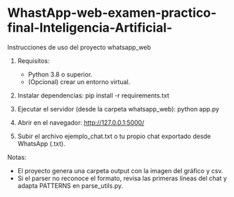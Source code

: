 # WhastApp-web-examen-practico-final-Inteligencia-Artificial-
Instrucciones de uso del proyecto whatsapp_web

1. Requisitos:
   - Python 3.8 o superior.
   - (Opcional) crear un entorno virtual.

2. Instalar dependencias:
   pip install -r requirements.txt

3. Ejecutar el servidor (desde la carpeta whatsapp_web):
   python app.py

4. Abrir en el navegador:
   http://127.0.0.1:5000/

5. Subir el archivo ejemplo_chat.txt o tu propio chat exportado desde WhatsApp (.txt).

Notas:
- El proyecto genera una carpeta output con la imagen del gráfico y csv.
- Si el parser no reconoce el formato, revisa las primeras líneas del chat y adapta PATTERNS en parse_utils.py.
